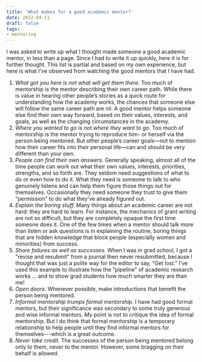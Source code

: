 ```yaml
---
title: 'What makes for a good academic mentor?'
date: 2022-04-11
draft: false
tags:
- mentoring
---
```


I was asked to write up what I thought made someone a good academic mentor, in less than a page. Since I had to write it up quickly, here it is for further thought. This list is partial and based on my own experience, but here is what I've observed from watching the good mentors that I have had.

1.	_What got you here is not what will get them there._ Too much of mentorship is the mentor describing their own career path. While there is value in hearing other people’s stories as a quick route for understanding how the academy works, the chances that someone else will follow the same career path are nil. A good mentor helps someone else find their own way forward, based on their values, interests, and goals, as well as the changing circumstances in the academy.
2.	_Where you wanted to go is not where they want to go._ Too much of mentorship is the mentor trying to reproduce him- or herself via the person being mentored. But other people’s career goals—not to mention how their career fits into their personal life—can and should be very different than your own. 
3.	_People can find their own answers._ Generally speaking, almost all of the time people can work out what their own values, interests, priorities, strengths, and so forth are. They seldom need suggestions of what to do or even how to do it. What they need is someone to talk to who genuinely listens and can help them figure those things out for themselves. Occasionally they need someone they trust to give them “permission” to do what they’ve already figured out.
4.	_Explain the boring stuff._ Many things about an academic career are not hard: they are hard to learn. For instance, the mechanics of grant writing are not so difficult, but they are completely opaque the first time someone does it. One of the few times when a mentor should talk more than listen or ask questions is in explaining the routine, boring things that are hidden knowledge that block people (especially women and minorities) from success.
5.	_Share failures as well as successes._ When I was in grad school, I got a "revise and resubmit" from a journal then never resubmitted, because I thought that was just a polite way for the editor to say, “Get lost.” I’ve used this example to illustrate how the "pipeline" of academic research works ... and to show grad students how much smarter they are than me!
6.	_Open doors._ Whenever possible, make introductions that benefit the person being mentored.
7.	_Informal mentorship trumps formal mentorship._ I have had good formal mentors, but their significance was secondary to some truly generous and wise informal mentors. My point is not to critique the idea of formal mentorship. But I do think that formal mentorship is a temporary relationship to help people until they find informal mentors for themselves---which is a great outcome.
8.	_Never take credit._ The successes of the person being mentored belong only to them, never to the mentor. However, some bragging on their behalf is allowed.

